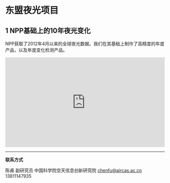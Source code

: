 # 东盟夜光项目

## 1 NPP基础上的10年夜光变化

NPP获取了2012年4月以来的全球夜光数据。我们在其基础上制作了高精度的年度产品，以及年度变化检测产品。

<div style="width:100%;height:0px;position:relative;padding-bottom:56.327%;"><iframe src="https://streamja.com/embed/roQ4p" frameborder="0" width="100%" height="100%" allowfullscreen style="width:100%;height:100%;position:absolute;"></iframe></div>


---



**联系方式**

陈甫 副研究员
中国科学院空天信息创新研究院
chenfu@aircas.ac.cn
13811147935
